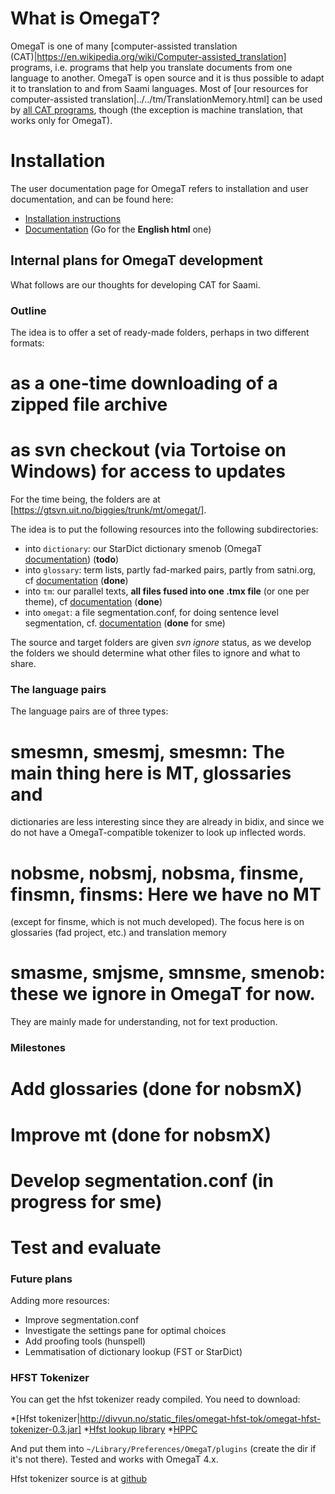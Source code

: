 # What is OmegaT?


OmegaT is one of many [computer-assisted translation
(CAT)|https://en.wikipedia.org/wiki/Computer-assisted_translation]
programs, i.e. programs that help you translate documents from one
language to another. OmegaT is open source and it is thus possible to
adapt it to translation to and from Saami languages. Most of [our
resources for computer-assisted
translation|../../tm/TranslationMemory.html] can be used by [all CAT programs](https://en.wikipedia.org/wiki/Comparison_of_computer-assisted_translation_tools), though (the exception is machine translation, that works only for OmegaT).


# Installation


The user documentation page for OmegaT refers to installation and user documentation, and can be found here:


* [Installation instructions](http://wiki.apertium.org/wiki/Apertium_OmegaT_Native)
* [Documentation](http://omegat.org/documentation) (Go for the **English html** one)


## Internal plans for OmegaT development


What follows are our thoughts for developing CAT for Saami.


### Outline


The idea is to offer a set of ready-made folders, perhaps in two different formats:


# as a one-time downloading of a zipped file archive
# as svn checkout (via Tortoise on Windows) for access to updates


For the time being, the folders are at [https://gtsvn.uit.no/biggies/trunk/mt/omegat/].


The idea is to put the following resources into the following subdirectories:


* into `dictionary`: our StarDict dictionary smenob (OmegaT [documentation](http://omegat.sourceforge.io/manual-standard/en/chapter.dictionaries.html)) (**todo**)
* into `glossary`: term lists, partly fad-marked pairs, partly from satni.org, cf [documentation](http://omegat.sourceforge.io/manual-standard/en/chapter.glossaries.html) (**done**)
* into `tm`: our parallel texts, **all files fused into one .tmx file** (or one per theme), cf [documentation](http://omegat.sourceforge.io/manual-standard/en/chapter.translation.memories.html) (**done**)
* into `omegat`: a file segmentation.conf, for doing sentence level segmentation, cf. [documentation](http://omegat.sourceforge.io/manual-standard/en/chapter.segmentation.html) (**done** for sme)


The source and target folders are given *svn ignore* status, as we develop the folders we should determine what other files to ignore and what to share.




### The language pairs


The language pairs are of three types:


# **smesmn, smesmj, smesmn:** The main thing here is MT, glossaries and
  dictionaries are less interesting since they are already in bidix,
  and since we do not have a OmegaT-compatible tokenizer to look up
  inflected words.
# **nobsme, nobsmj, nobsma, finsme, finsmn, finsms:** Here we have no MT
  (except for finsme, which is not much developed). The focus here is
  on glossaries (fad project, etc.) and translation memory
# **smasme, smjsme, smnsme, smenob:** these we ignore in OmegaT for now.
  They are mainly made for understanding, not for text production.


### Milestones


# Add glossaries (**done for nobsmX**)
# Improve mt  (**done for nobsmX**)
# Develop segmentation.conf (**in progress for sme**)
# Test and evaluate 


### Future plans


Adding more resources:


* Improve segmentation.conf
* Investigate the settings pane for optimal choices
* Add proofing tools (hunspell)
* Lemmatisation of dictionary lookup (FST or StarDict)


### HFST Tokenizer


You can get the hfst tokenizer ready compiled. You need to download:


*[Hfst
  tokenizer|http://divvun.no/static_files/omegat-hfst-tok/omegat-hfst-tokenizer-0.3.jar]
*[Hfst lookup library](http://divvun.no/static_files/omegat-hfst-tok/hfst-1.1.5.jar)
*[HPPC](https://repo1.maven.org/maven2/com/carrotsearch/hppc/0.7.3/hppc-0.7.3.jar)


And put them into `~/Library/Preferences/OmegaT/plugins` (create the dir if it's not there). Tested and works with OmegaT 4.x.


Hfst tokenizer source is at [github](https://github.com/divvun/OmegaT-hfst-tokenizer)

